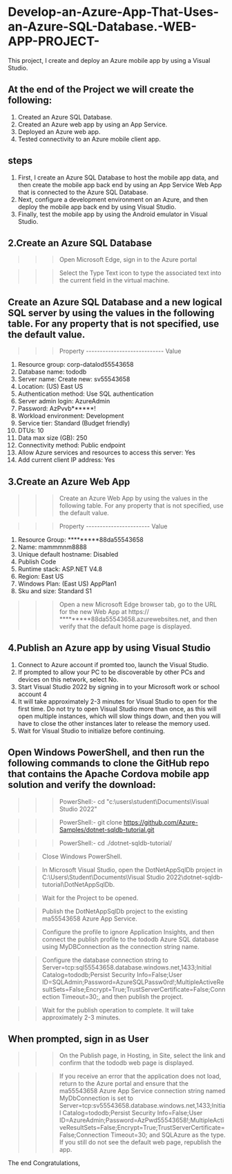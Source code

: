 # Develop-an-Azure-App-That-Uses-an-Azure-SQL-Database.-WEB-APP-PROJECT-
This project, I create and deploy an Azure mobile app by using a Visual Studio.


## At the end of the Project we will create the following:
1.	Created an Azure SQL Database.
2.	Created an Azure web app by using an App Service.
3.	Deployed an Azure web app.
4.	Tested connectivity to an Azure mobile client app.

## steps
1.	First, I create an Azure SQL Database to host the mobile app data, and then create the mobile app back end by using an App Service Web App that is connected to the Azure SQL Database. 
2.	Next, configure a development environment on an Azure, and then deploy the mobile app back end by using Visual Studio. 
3.	Finally, test the mobile app by using the Android emulator in Visual Studio.

## 2.Create an Azure SQL Database
>>> Open Microsoft Edge, sign in to the Azure portal 

>>> Select the Type Text icon to type the associated text into the current field in the virtual machine.

## Create an Azure SQL Database and a new logical SQL server by using the values in the following table. For any property that is not specified, use the default value.
>>> Property       ----------------------------	Value
1.	Resource group:	corp-datalod55543658
2.	Database name:	tododb
3.	Server name:	Create new: sv55543658
4.	Location:	(US) East US
5.	Authentication method:	Use SQL authentication
6.	Server admin login:	AzureAdmin
7.	Password:	AzPvvb******!
8.	Workload environment:	      Development
9.	Service tier:	Standard (Budget friendly)
10.	DTUs:	10
11.	Data max size (GB):	250
12.	Connectivity method:	Public endpoint
13.	Allow Azure services and resources to access this server: 	Yes
14.	Add current client IP address:	Yes


## 3.Create an Azure Web App
>>> Create an Azure Web App by using the values in the following table. For any property that is not specified, use the default value.

>>> Property    -----------------------	Value
1.	Resource Group:  *********88da55543658
2.	Name:	mammmnm8888
3.	Unique default hostname: 	Disabled
4.	Publish	Code
5.	Runtime stack:	ASP.NET V4.8
6.	Region:	East US
7.	Windows Plan: (East US)	AppPlan1
8.	Sku and size:	Standard S1

>>> Open a new Microsoft Edge browser tab, go to the URL for the new Web App at https:// *********88da55543658.azurewebsites.net, and then verify that the default home page is displayed.



## 4.Publish an Azure app by using Visual Studio
1.	Connect to Azure account if promted too, launch the Visual Studio.
2.	If prompted to allow your PC to be discoverable by other PCs and devices on this network, select No.
3.	Start Visual Studio 2022 by signing in to your Microsoft work or school account 4
4.	It will take approximately 2-3 minutes for Visual Studio to open for the first time. Do not try to open Visual Studio more than once, as this will open multiple instances, which will slow things down, and then you will have to close the other instances later to release the memory used.
5.	Wait for Visual Studio to initialize before continuing.


## Open Windows PowerShell, and then run the following commands to clone the GitHub repo that contains the Apache Cordova mobile app solution and verify the download:
>>> PowerShell:-
cd "c:\users\student\Documents\Visual Studio 2022"

>>> PowerShell:-
git clone https://github.com/Azure-Samples/dotnet-sqldb-tutorial.git

>>> PowerShell:-
cd ./dotnet-sqldb-tutorial/

>>Close Windows PowerShell.

>>In Microsoft Visual Studio, open the DotNetAppSqlDb project in C:\Users\Student\Documents\Visual Studio 2022\dotnet-sqldb-tutorial\DotNetAppSqlDb.

>>Wait for the Project to be opened.

>>Publish the DotNetAppSqlDb project to the existing ma55543658 Azure App Service.

>>Configure the profile to ignore Application Insights, and then connect the publish profile to the tododb Azure SQL database using MyDBConnection as the connection string name.

>>Configure the database connection string to Server=tcp:sql55543658.database.windows.net,1433;Initial Catalog=tododb;Persist Security Info=False;User ID=SQLAdmin;Password=AzureSQLPassw0rd!;MultipleActiveResultSets=False;Encrypt=True;TrustServerCertificate=False;Connection Timeout=30;, and then publish the project.

>>Wait for the publish operation to complete. It will take approximately 2-3 minutes.

## When prompted, sign in as User
>>> On the Publish page, in Hosting, in Site, select the link and confirm that the tododb web page is displayed.

>>> If you receive an error that the application does not load, return to the Azure portal and ensure that the ma55543658 Azure App Service connection string named MyDbConnection is set to Server=tcp:sv55543658.database.windows.net,1433;Initial Catalog=tododb;Persist Security Info=False;User ID=AzureAdmin;Password=AzPwd55543658!;MultipleActiveResultSets=False;Encrypt=True;TrustServerCertificate=False;Connection Timeout=30; and SQLAzure as the type. If you still do not see the default web page, republish the app.


The end
Congratulations, 
